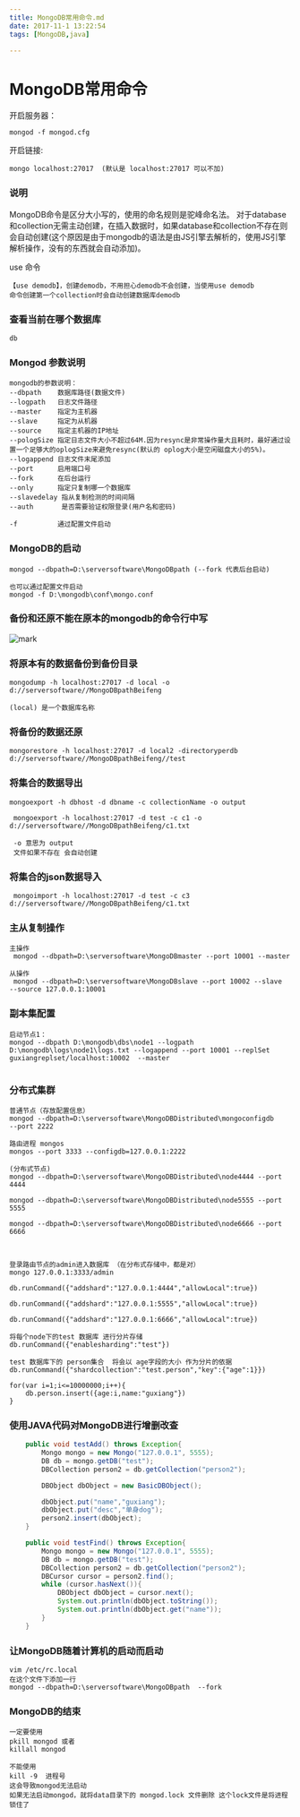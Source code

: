 ```yaml
---
title: MongoDB常用命令.md
date: 2017-11-1 13:22:54
tags: [MongoDB,java]

---
```

MongoDB常用命令
======

开启服务器：
```
mongod -f mongod.cfg
```

开启链接:
```
mongo localhost:27017  (默认是 localhost:27017 可以不加)
```

### 说明
MongoDB命令是区分大小写的，使用的命名规则是驼峰命名法。
对于database和collection无需主动创建，在插入数据时，如果database和collection不存在则会自动创建(这个原因是由于mongodb的语法是由JS引擎去解析的，使用JS引擎解析操作，没有的东西就会自动添加)。

use 命令
```
【use demodb】，创建demodb，不用担心demodb不会创建，当使用use demodb
命令创建第一个collection时会自动创建数据库demodb
```



### 查看当前在哪个数据库
```
db
```

### Mongod 参数说明
```
mongodb的参数说明：
--dbpath    数据库路径(数据文件)
--logpath   日志文件路径
--master    指定为主机器
--slave     指定为从机器
--source    指定主机器的IP地址
--pologSize 指定日志文件大小不超过64M.因为resync是非常操作量大且耗时，最好通过设置一个足够大的oplogSize来避免resync(默认的 oplog大小是空闲磁盘大小的5%)。
--logappend 日志文件末尾添加
--port      启用端口号
--fork      在后台运行
--only      指定只复制哪一个数据库
--slavedelay 指从复制检测的时间间隔
--auth       是否需要验证权限登录(用户名和密码)

-f          通过配置文件启动
```

### MongoDB的启动
```
mongod --dbpath=D:\serversoftware\MongoDBpath (--fork 代表后台启动)

也可以通过配置文件启动
mongod -f D:\mongodb\conf\mongo.conf
```


###  备份和还原不能在原本的mongodb的命令行中写
![mark](http://p5uenqci6.bkt.clouddn.com/blog/180319/K6ffj3AfdA.png)

### 将原本有的数据备份到备份目录
```
mongodump -h localhost:27017 -d local -o d://serversoftware//MongoDBpathBeifeng

(local) 是一个数据库名称
```

### 将备份的数据还原
```
mongorestore -h localhost:27017 -d local2 -directoryperdb d://serversoftware//MongoDBpathBeifeng//test
```

### 将集合的数据导出
```
mongoexport -h dbhost -d dbname -c collectionName -o output

 mongoexport -h localhost:27017 -d test -c c1 -o d://serversoftware//MongoDBpathBeifeng/c1.txt

 -o 意思为 output
 文件如果不存在 会自动创建
```

### 将集合的json数据导入
```
 mongoimport -h localhost:27017 -d test -c c3 d://serversoftware//MongoDBpathBeifeng/c1.txt

```

### 主从复制操作
```
主操作
 mongod --dbpath=D:\serversoftware\MongoDBmaster --port 10001 --master

从操作
 mongod --dbpath=D:\serversoftware\MongoDBslave --port 10002 --slave  --source 127.0.0.1:10001
```


### 副本集配置
```
启动节点1：
mongod --dbpath D:\mongodb\dbs\node1 --logpath D:\mongodb\logs\node1\logs.txt --logappend --port 10001 --replSet guxiangreplset/localhost:10002  --master


```


### 分布式集群
```
普通节点（存放配置信息）
mongod --dbpath=D:\serversoftware\MongoDBDistributed\mongoconfigdb
--port 2222

路由进程 mongos
mongos --port 3333 --configdb=127.0.0.1:2222

(分布式节点)
mongod --dbpath=D:\serversoftware\MongoDBDistributed\node4444 --port 4444

mongod --dbpath=D:\serversoftware\MongoDBDistributed\node5555 --port 5555

mongod --dbpath=D:\serversoftware\MongoDBDistributed\node6666 --port 6666



登录路由节点的admin进入数据库 （在分布式存储中，都是对）
mongo 127.0.0.1:3333/admin

db.runCommand({"addshard":"127.0.0.1:4444","allowLocal":true})

db.runCommand({"addshard":"127.0.0.1:5555","allowLocal":true})

db.runCommand({"addshard":"127.0.0.1:6666","allowLocal":true})

将每个node下的test 数据库 进行分片存储
db.runCommand({"enablesharding":"test"})

test 数据库下的 person集合  将会以 age字段的大小 作为分片的依据
db.runCommand({"shardcollection":"test.person","key":{"age":1}})

for(var i=1;i<=10000000;i++){
    db.person.insert({age:i,name:"guxiang"})
}
```


### 使用JAVA代码对MongoDB进行增删改查
```java
    public void testAdd() throws Exception{
        Mongo mongo = new Mongo("127.0.0.1", 5555);
        DB db = mongo.getDB("test");
        DBCollection person2 = db.getCollection("person2");

        DBObject dbObject = new BasicDBObject();

        dbObject.put("name","guxiang");
        dbObject.put("desc","单身dog");
        person2.insert(dbObject);
    }

    public void testFind() throws Exception{
        Mongo mongo = new Mongo("127.0.0.1", 5555);
        DB db = mongo.getDB("test");
        DBCollection person2 = db.getCollection("person2");
        DBCursor cursor = person2.find();
        while (cursor.hasNext()){
            DBObject dbObject = cursor.next();
            System.out.println(dbObject.toString());
            System.out.println(dbObject.get("name"));
        }
    }
```


### 让MongoDB随着计算机的启动而启动
```
vim /etc/rc.local
在这个文件下添加一行
mongod --dbpath=D:\serversoftware\MongoDBpath  --fork
```

### MongoDB的结束
```
一定要使用
pkill mongod 或者
killall mongod

不能使用
kill -9  进程号
这会导致mongod无法启动
如果无法启动mongod，就将data目录下的 mongod.lock 文件删除 这个lock文件是将进程锁住了
```

